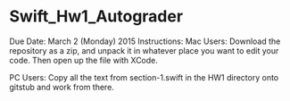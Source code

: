 # Swift_Hw1_Autograder 
Due Date: March 2 (Monday) 2015
Instructions: 
Mac Users:
Download the repository as a zip, and unpack it in whatever place you want to edit your code. 
Then open up the file with XCode.

PC Users:
Copy all the text from section-1.swift in the HW1 directory onto gitstub and work from there.

